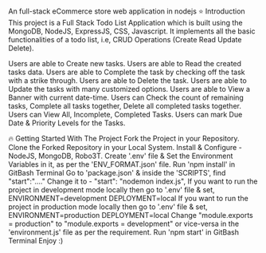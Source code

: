 An full-stack eCommerce store web application in nodejs
⭐ Introduction
This project is a Full Stack Todo List Application which is built using the MongoDB, NodeJS, ExpressJS, CSS, Javascript. It implements all the basic functionalities of a todo list, i.e, CRUD Operations (Create Read Update Delete).

Users are able to Create new tasks.
Users are able to Read the created tasks data.
Users are able to Complete the task by checking off the task with a strike through.
Users are able to Delete the task.
Users are able to Update the tasks with many customized options. Users are able to View a Banner with current date-time.
Users can Check the count of remaining tasks, Complete all tasks together, Delete all completed tasks together.
Users can View All, Incomplete, Completed Tasks.
Users can mark Due Date & Priority Levels for the Tasks.

🔥 Getting Started With The Project
Fork the Project in your Repository.
Clone the Forked Repository in your Local System.
Install & Configure - NodeJS, MongoDB, Robo3T.
Create '.env' file & Set the Environment Variables in it, as per the 'ENV_FORMAT.json' file.
Run 'npm install' in GitBash Terminal
Go to 'package.json' & inside the 'SCRIPTS', find "start":"...."
Change it to - "start": "nodemon index.js",
If you want to run the project in development mode locally then go to '.env' file & set,
ENVIRONMENT=development
DEPLOYMENT=local
If you want to run the project in production mode locally then go to '.env' file & set,
ENVIRONMENT=production
DEPLOYMENT=local
Change "module.exports = production" to "module.exports = development" or vice-versa in the 'environment.js' file as per the requirement.
Run 'npm start' in GitBash Terminal
Enjoy :)
